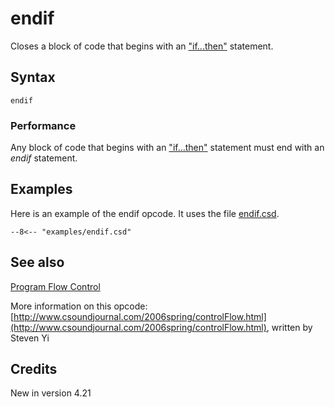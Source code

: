 <!--
id:endif
category:Instrument Control:Program Flow Control
-->
# endif
Closes a block of code that begins with an ["if...then"](../../opcodes/if) statement.

## Syntax
``` csound-orc
endif
```

### Performance

Any block of code that begins with an ["if...then"](../../opcodes/if) statement must end with an _endif_ statement.

## Examples

Here is an example of the endif opcode. It uses the file [endif.csd](../../examples/endif.csd).

``` csound-csd title="Example of the endif opcode." linenums="1"
--8<-- "examples/endif.csd"
```

## See also

[Program Flow Control](../../control/pgmctl)

More information on this opcode: [http://www.csoundjournal.com/2006spring/controlFlow.html](http://www.csoundjournal.com/2006spring/controlFlow.html), written by Steven Yi

## Credits

New in version 4.21
